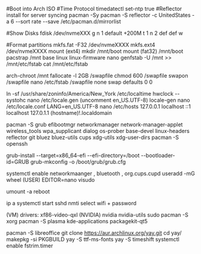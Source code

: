 #Boot into Arch ISO
#Time Protocol
timedatectl set-ntp true
#Reflector install for server syncing
pacman -Sy
pacman -S reflector -c UnitedStates -a 6 --sort rate --save /etc/pacman.d/mirrorlist

#Show Disks
fdisk /dev/nvmeXXX
g
n
1
default
+200M
t
1
n
2
def
def
w

#Format partitions
mkfs.fat -F32 /dev/nvmeXXXX
mkfs.ext4 /dev/nvmeXXXX
mount (ext4)
mkdir /mnt/boot
mount (fat32) /mnt/boot
pacstrap /mnt base linux linux-firmware nano
genfstab -U /mnt >> /mnt/etc/fstab
cat /mnt/etc/fstab

arch-chroot /mnt
fallocate -l 2GB /swapfile
chmod 600 /swapfile
swapon /swapfile
nano /etc/fstab
  /swapfile none  swap  defaults  0 0
  
ln -sf /usr/share/zoninfo/America/New_York /etc/localtime
hwclock --systohc
nano /etc/locale.gen
(uncomment en_US.UTF-8)
locale-gen
nano /etc/locale.conf
  LANG=en_US.UTF-8
nano /etc/hosts
  127.0.0.1 localhost
  ::1 localhost
  127.0.1.1 (hostname)!.localdomain
  
pacman -S grub efibootmgr networkmanager network-manager-applet wireless_tools wpa_supplicant dialog os-prober base-devel linux-headers reflector git bluez bluez-utils cups xdg-utils xdg-user-dirs
pacman -S openssh

grub-install --target=x86_64-efi --efi-directory=/boot --bootloader-id=GRUB
grub-mkconfig -o /boot/grub/grub.cfg

systemctl enable networkmaanger , bluetooth , org.cups.cupd
useradd -mG wheel (USER)
EDITOR=nano visudo

umount -a
reboot

ip a
systemctl start sshd
nmti 
select wifi + password

(VM) drivers: xf86-video-qxl
(NVIDIA) nvidia nvidia-utils
sudo pacman -S xorg
pacman -S plasma kde-applications packagekit-qt5

pacman -S libreoffice
git clone https://aur.archlinux.org/yay.git
cd yay/
makepkg -si PKGBUILD
yay -S ttf-ms-fonts
yay -S timeshift
systemctl enable fstrim.timer





